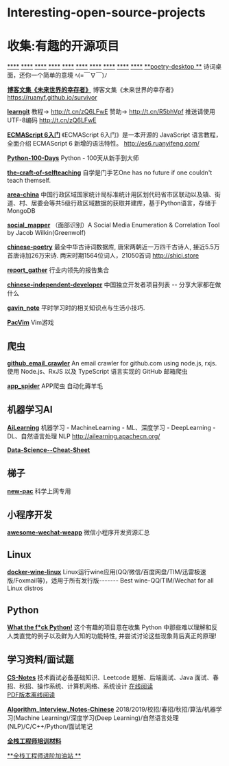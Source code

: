 # Interesting-open-source-projects
# 收集:有趣的开源项目
[****]()
[****]()
[****]()
[****]()
[****]()
[****]()
[****]()
[****]()
[****]()
[****]()
[**poetry-desktop **](https://github.com/okcy1016/poetry-desktop)
诗词桌面，还你一个简单的意境 ﾍ(=￣∇￣)ﾉ 

[**博客文集《未来世界的幸存者》**](https://github.com/ruanyf/survivor)
博客文集《未来世界的幸存者》 https://ruanyf.github.io/survivor

[**learngit**](https://github.com/michaelliao/learngit)
教程→ http://t.cn/zQ6LFwE 赞助→ http://t.cn/R5bhVpf 推送请使用UTF-8编码 http://t.cn/zQ6LFwE

[**ECMAScript 6入门**](https://github.com/ruanyf/es6tutorial)
《ECMAScript 6入门》是一本开源的 JavaScript 语言教程，全面介绍 ECMAScript 6 新增的语法特性。 http://es6.ruanyifeng.com/

[**Python-100-Days**](https://github.com/jackfrued/Python-100-Days)
Python - 100天从新手到大师 

[**the-craft-of-selfteaching**](https://github.com/selfteaching/the-craft-of-selfteaching)
自学是门手艺One has no future if one couldn't teach themself. 

[**area-china**](https://github.com/wendell-dev/area-china)
中国行政区域国家统计局标准统计用区划代码省市区联动以及镇、街道、村、居委会等共5级行政区域数据的获取并建库，基于Python语言，存储于MongoDB 

[**social_mapper**](https://github.com/Greenwolf/social_mapper)
（面部识别）A Social Media Enumeration & Correlation Tool by Jacob Wilkin(Greenwolf) 

[**chinese-poetry**](https://github.com/chinese-poetry/chinese-poetry)
最全中华古诗词数据库, 唐宋两朝近一万四千古诗人, 接近5.5万首唐诗加26万宋诗. 两宋时期1564位词人，21050首词
http://shici.store

[**report_gather**](https://github.com/xunyegege/report_gather)
行业内领先的报告集合

[**chinese-independent-developer**](https://github.com/1c7/chinese-independent-developer)
中国独立开发者项目列表 -- 分享大家都在做什么

[**gavin_note**](https://github.com/xunyegege/gavin_note)
平时学习时的相关知识点与生活小技巧.

[**PacVim**](https://github.com/jmoon018/PacVim.git)
Vim游戏 

## 爬虫
[**github_email_crawler**](https://github.com/nekocode/github_email_crawler)
An email crawler for github.com using node.js, rxjs.
使用 Node.js、RxJS 以及 TypeScript 语言实现的 GitHub 邮箱爬虫

[**app_spider**](https://github.com/xingag/app_spider)
APP爬虫 自动化薅羊毛

## 机器学习AI
[**AiLearning**](https://github.com/apachecn/AiLearning.git)
机器学习 - MachineLearning - ML、深度学习 - DeepLearning - DL、自然语言处理 NLP http://ailearning.apachecn.org/

[**Data-Science--Cheat-Sheet**](https://github.com/abhat222/Data-Science--Cheat-Sheet)

## 梯子
[**new-pac**](https://github.com/ldqk/new-pac.git)
科学上网专用 


## 小程序开发
[**awesome-wechat-weapp**](https://github.com/justjavac/awesome-wechat-weapp)
微信小程序开发资源汇总 

## Linux
[**docker-wine-linux**](https://github.com/RokasUrbelis/docker-wine-linux)
Linux运行wine应用(QQ/微信/百度网盘/TIM/迅雷极速版/Foxmail等)，适用于所有发行版------- Best wine-QQ/TIM/Wechat for all Linux distros 

## Python
[**What the f*ck Python!**](https://github.com/leisurelicht/wtfpython-cn)
这个有趣的项目意在收集 Python 中那些难以理解和反人类直觉的例子以及鲜为人知的功能特性, 并尝试讨论这些现象背后真正的原理!

## 学习资料/面试题
[**CS-Notes**](https://github.com/CyC2018/CS-Notes)
技术面试必备基础知识、Leetcode 题解、后端面试、Java 面试、春招、秋招、操作系统、计算机网络、系统设计 
[在线阅读](https://cyc2018.github.io/CS-Notes/#/)    
[PDF版本离线阅读](https://github.com/sjsdfg/CS-Notes-PDF)

[**Algorithm_Interview_Notes-Chinese**](https://github.com/imhuay/Algorithm_Interview_Notes-Chinese)
2018/2019/校招/春招/秋招/算法/机器学习(Machine Learning)/深度学习(Deep Learning)/自然语言处理(NLP)/C/C++/Python/面试笔记 

[**全栈工程师培训材料**](https://github.com/ruanyf/jstraining)

[**全栈工程师进阶加油站 **](https://github.com/xunyegege/source)



